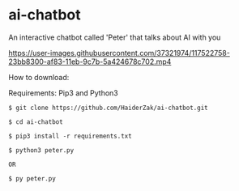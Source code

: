 # ai-chatbot
An interactive chatbot called 'Peter' that talks about AI with you

https://user-images.githubusercontent.com/37321974/117522758-23bb8300-af83-11eb-9c7b-5a424678c702.mp4

How to download:

Requirements: Pip3 and Python3
```
$ git clone https://github.com/HaiderZak/ai-chatbot.git

$ cd ai-chatbot

$ pip3 install -r requirements.txt

$ python3 peter.py

OR

$ py peter.py

```




